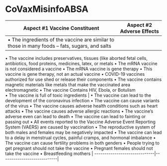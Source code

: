 # CoVaxMisinfoABSA
| Aspect #1 Vaccine Constituent | Aspect #2 Adverse Effects |
|-------------------------------|---------------------------|
| •	The ingredients of the vaccine are similar to those in many foods – fats, sugars, and salts 
  •	The vaccine includes preservatives, tissues (like aborted fetal cells, antibiotics, food proteins, medicines, latex, or metals 
•	The mRNA vaccine is not considered a vaccine
•	The mRNA vaccine is gene therapy 
•	This vaccine is gene therapy, not an actual vaccine
•	COVID-19 vaccines authorized for use shed or release their components 
•	The vaccine contains magnetic materials like metals that make the vaccinated area electromagnetic 
•	The vaccine Contains HIV, Ebola, or Botulism  
•	The vaccine is full of toxic ingredients                     | •	The vaccine can lead to the development of the coronavirus infection •	The vaccine can cause variants of the virus 
                                  •	The vaccine causes adverse health conditions such as heart attacks
                                  •	The vaccine causes adverse allergic reactions
                                  •	The vaccine’s adverse even can lead to death
                                  •	The vaccine can lead to fainting or passing out
                                  •	All events reported to the Vaccine Adverse Event Reporting System (VAERS) are caused by vaccination
                                  •	The reproductive system of both males and females may be negatively impacted 
                                  •	The vaccine can lead to a delay in menstrual cycles, painful cramps, and hormonal imbalance 
                                  •	The vaccine can cause fertility problems in both genders
                                  •	People trying to get pregnant should not take the vaccine
                                  •	Pregnant females should not take the vaccine
                                  •	Breastfeeding mothers   |
------------------------------|----------------------------|
